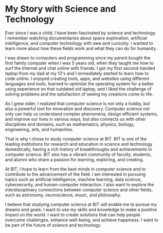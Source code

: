 # My Story with Science and Technology

Ever since I was a child, I have been fascinated by science and technology. I remember watching documentaries about space exploration, artificial intelligence, and computer technology with awe and curiosity. I wanted to learn more about how these fields work and what they can do for humanity.

I was drawn to computers and programming since my parent bought the first family computer when I was 5 years old, when they taught me how to surf the Internet and chat online with friends. I got my first second-handed laptop from my dad at my 12's and I immediately started to learn how to code online. I enjoyed creating tools, apps, and websites using different languages and tools, learned to optimize the operating system for a better using experience on that outdated old laptop, and I liked the challenge of solving problems and the satisfaction of seeing my creations come to life.

As I grew older, I realized that computer science is not only a hobby, but also a powerful tool for innovation and discovery. Computer science not only can help us understand complex phenomena, design efficient systems, and improve our lives in various ways, but also connects us with other disciplines and domains, such as mathematics, physics, biology, engineering, arts, and humanities.

That is why I chose to study computer science at BIT. BIT is one of the leading institutions for research and education in science and technology domestically, having a rich history of breakthroughs and achievements in computer science. BIT also has a vibrant community of faculty, students, and alumni who share a passion for learning, exploring, and creating.

At BIT, I hope to learn from the best minds in computer science and to contribute to the advancement of the field. I am interested in pursuing topics such as artificial intelligence, machine learning, data science, cybersecurity, and human-computer interaction. I also want to explore the interdisciplinary connections between computer science and other fields, such as astronomy, neuroscience, music, and philosophy.

I believe that studying computer science at BIT will enable me to pursue my dreams and goals. I want to use my skills and knowledge to make a positive impact on the world. I want to create solutions that can help people overcome challenges, enhance well-being, and achieve happiness. I want to be part of the future of science and technology.